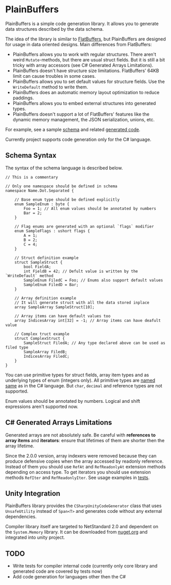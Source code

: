 # PlainBuffers

PlainBuffers is a simple code generation library.
It allows you to generate data structures described by the data schema.

The idea of the library is similar to [FlatBuffers](https://github.com/google/flatbuffers),
but PlainBuffers are designed for usage in data oriented designs.
Main differences from FlatBuffers:
- PlainBuffers allows you to work with regular structures.
There aren't weird `Mutate`-methods, but there are usual struct fields. But it is still a bit tricky with array accessors (see C# Generated Arrays Limitations).
- PlainBuffers doesn't have structure size limitations. FlatBuffers' 64KB limit can cause troubles in some cases.
- PlainBuffers allows you to set default values for structure fields. Use the `WriteDefault` method to write them.
- PlainBuffers does an automatic memory layout optimization to reduce paddings.
- PlainBuffers allows you to embed external structures into generated types.
- PlainBuffers doesn't support a lot of FlatBuffers' features like the dynamic memory management, the JSON serialization, unions, etc.

For example, see a sample [schema](PlainBuffers.Tests/Generated/Schema.pbs)
and related [generated code](PlainBuffers.Tests/Generated/Schema.cs).

Currently project supports code generation only for the C# language.

## Schema Syntax

The syntax of the schema language is described below.

```
// This is a commentary

// Only one namespace should be defined in schema
namespace Name.Dot.Separated {

    // Base enum type should be defined explicitly
    enum SampleEnum : byte {
        Foo = 1; // All enum values should be annotated by numbers
        Bar = 2;
    }
    
    // Flag enums are generated with an optional `flags` modifier
    enum SampleFlags : ushort flags {
        A = 1;
        B = 2;
        C = 4;
    }
    
    // Struct definition example
    struct SampleStruct {
        bool FieldA;
        int FieldB = 42; // Defult value is written by the `WriteDefault` method
        SampleEnum FiledC = Foo; // Enums also support default values
        SampleEnum FiledD = Bar;
    }
    
    // Array definition example
    // It will generate struct with all the data stored inplace
    array SampleArray SampleStruct[10];
    
    // Array items can have default values too
    array IndicesArray int[32] = -1; // Array items can have deafult value
    
    // Complex truct example
    struct ComplexStruct {
        SampleStruct FiledA; // Any type declared above can be used as filed type
        SampleArray FiledB;
        IndicesArray FiledC;
    }
}
```

You can use primitive types for struct fields, array item types and as underlying types of enum (integers only).
All primitive types are [named same](https://docs.microsoft.com/en-us/dotnet/csharp/language-reference/builtin-types/built-in-types) 
as in the C# language. But `char`, `decimal` and reference types are not supported.

Enum values should be annotated by numbers. Logical and shift expressions aren't supported now.

## C# Generated Arrays Limitations

Generated arrays are not absolutely safe. Be careful with **references to array items** and **iterators**:
ensure that lifetimes of them are shorter then the array lifetime.

Since the 2.0.0 version, array indexers were removed because they can produce defensive copies when the array accessed by readonly reference.
Instead of them you should use `RefAt` and `RefReadonlyAt` extension methods depending on access type.
To get iterators you should use extension methods `RefIter` and `RefReadonlyIter`.
See usage examples in [tests](PlainBuffers.Tests/GeneratedCodeTests.cs).

## Unity Integration

PlainBuffers library provides the `CSharpUnityCodeGenerator` class that uses `UnsafeUtility` instead of `Span<T>` and generates code without any external dependencies. 

Compiler library itself are targeted to NetStandard 2.0 and dependent on the `System.Memory` library.
It can be downloaded from [nuget.org](https://www.nuget.org/packages/System.Memory/) and integrated into unity project.

## TODO

- Write tests for compiler internal code (currently only core library and generated code are covered by tests now)
- Add code generation for languages other then the C#